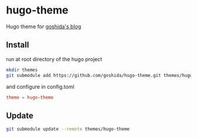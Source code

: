 # hugo-theme

Hugo theme for [goshida's blog](https://blog.shida-ws.net/)

## Install

run at root directory of the hugo project

```sh
mkdir themes
git submodule add https://github.com/goshida/hugo-theme.git themes/hugo-theme
```
and configure in config.toml

```toml
theme = hugo-theme
```

## Update

```sh
git submodule update --remote themes/hugo-theme
```

